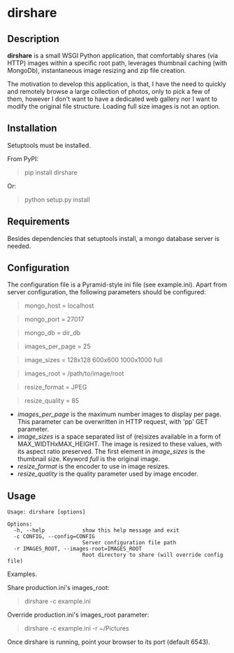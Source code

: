 dirshare
========

Description
-----------
**dirshare** is a small WSGI Python application, that comfortably shares (via HTTP) images within a specific root path, leverages thumbnail caching (with MongoDb), instantaneous image resizing and zip file creation.

The motivation to develop this application, is that, I have the need to quickly and remotely browse a large collection of photos, only to pick a few of them, however I don't want to have a dedicated web gallery nor I want to modify the original file structure. Loading full size images is not an option.


Installation
------------
Setuptools must be installed.

From PyPI:
> pip install dirshare

Or:
> python setup.py install


Requirements
------------

Besides dependencies that setuptools install, a mongo database server is needed.


Configuration
-------------
The configuration file is a Pyramid-style ini file (see example.ini). Apart from server configuration, the following parameters should be configured:
> mongo_host = localhost

> mongo_port = 27017

> mongo_db = dir_db

> images_per_page = 25

> image_sizes = 128x128 600x600 1000x1000 full

> images_root = /path/to/image/root

> resize_format = JPEG

> resize_quality = 85

* _images\_per\_page_ is the maximum number images to display per page. This parameter can be overwritten in HTTP request, with 'pp' GET parameter.  
* _image\_sizes_ is a space separated list of (re)sizes available in a form of MAX\_WIDTHxMAX\_HEIGHT. The image is resized to these values, with its aspect ratio preserved. The first element in _image\_sizes_ is the thumbnail size. Keyword _full_ is the original image.
* _resize\_format_ is the encoder to use in image resizes.
* _resize\_quality_ is the quality parameter used by image encoder.


Usage
-----
    Usage: dirshare [options]

    Options:
      -h, --help            show this help message and exit
      -c CONFIG, --config=CONFIG
                            Server configuration file path
      -r IMAGES_ROOT, --images-root=IMAGES_ROOT
                            Root directory to share (will override config file)



Examples.

Share production.ini's images_root:
> dirshare -c example.ini

Override production.ini's images_root parameter:
> dirshare -c example.ini -r ~/Pictures


Once dirshare is running, point your browser to its port (default 6543).
